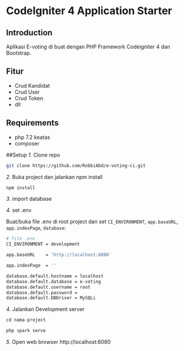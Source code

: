 # CodeIgniter 4 Application Starter

Introduction
------------

Aplikasi E-voting di buat dengan PHP Framework Codeigniter 4 dan Bootstrap.

Fitur
--------

- Crud Kandidat
- Crud User
- Crud Token
- dll

Requirements
--------

- php 7.2 keatas
- composer

##Setup
*1.* Clone repo

```bash
git clone https://github.com/RobbiAbd/e-voting-ci.git
```

*2.* Buka project dan jalankan npm install
```bash
npm install
```

*3.* import database

*4.* set .env

Buat/buka file .env di root project dan set `CI_ENVIRONMENT`, `app.baseURL`, `app.indexPage`,  `database`:

```bash
# file .env
CI_ENVIRONMENT = development

app.baseURL    = 'http://localhost:8080'

app.indexPage  = ''

database.default.hostname = localhost
database.default.database = e-voting
database.default.username = root
database.default.password = 
database.default.DBDriver = MySQLi
```

*4.* Jalankan Development server

```php
cd nama-project

php spark serve
```

*5.* Open web browser http://localhost:8080